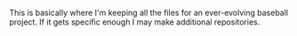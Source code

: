 This is basically where I'm keeping all the files for an ever-evolving baseball project. If it gets specific enough I may make additional repositories. 
